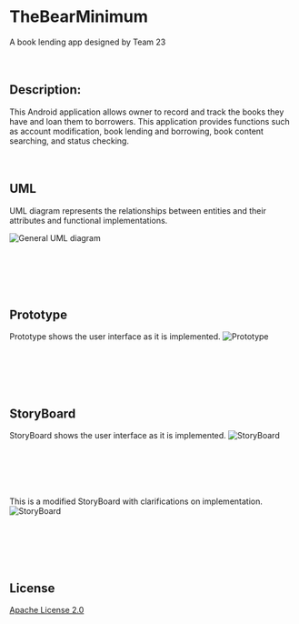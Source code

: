 # TheBearMinimum
A book lending app designed by Team 23<br /><br /><br />




## **Description**:

This Android application allows owner to record and track the books they have and loan them to borrowers. This application provides functions such as account modification, 
book lending and borrowing, book content searching, and status checking. <br /><br /><br />



## **UML**


UML diagram represents the relationships between entities and their attributes and functional implementations.

![General UML diagram](https://user-images.githubusercontent.com/58434423/98071801-c43cb900-1e21-11eb-946f-3a2d8d95da5c.png)
<br /><br /><br /><br /><br /><br />

## **Prototype**



Prototype shows the user interface as it is implemented.
![Prototype](https://user-images.githubusercontent.com/59704757/100560338-c18f8100-3272-11eb-9eb3-9bf32d837450.png)
<br /><br /><br /><br /><br /><br />

## **StoryBoard**



StoryBoard shows the user interface as it is implemented.
![StoryBoard](https://user-images.githubusercontent.com/59704757/100560330-b50b2880-3272-11eb-9419-eec70b10cc9c.png)
<br /><br /><br /><br /><br /><br />

This is a modified StoryBoard with clarifications on implementation.
![StoryBoard](https://user-images.githubusercontent.com/60022442/98420460-794ebb80-2044-11eb-8823-58f86027cf5f.png)
<br /><br /><br /><br /><br /><br />


## License

[Apache License 2.0](https://choosealicense.com/licenses/apache-2.0/)
<br /><br /><br /><br /><br /><br />





